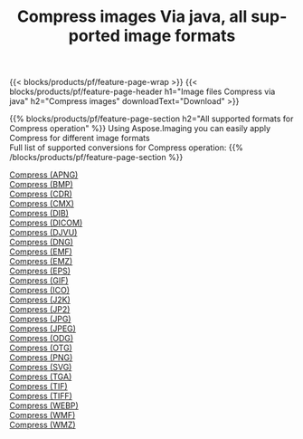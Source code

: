 ﻿---
title: Compress images Via java, all supported image formats 
weight: 3920
url: /java/compress 
lang: en
langdirlevel: 2
locales: zh-hans,ja,it,ru,de,es,fr,nl,id,lt,pl,pt,vi,tr,ko,zh-hant,ar,hi,th,sv,cs,uk,he
description: Using Aspose.Imaging you can easily Compress images Via java
---

{{< blocks/products/pf/feature-page-wrap >}}
{{< blocks/products/pf/feature-page-header h1="Image files Compress via java" h2="Compress images" downloadText="Download" >}}


{{% blocks/products/pf/feature-page-section  h2="All supported formats for Compress operation" %}}
Using Aspose.Imaging you can easily apply Compress for different image formats
<br/>
Full list of supported conversions for Compress operation:
{{% /blocks/products/pf/feature-page-section %}}
<div class="container-fluid productfamilypage bg-gray">
    <div class="convertypes bg-gray agp-content section">
        <div class="container">
		<div class="row other-converters">
		    <div class='col-md-2 other-converter remove-lp remove-rp'><a href="/imaging/java/compress/apng" >Compress (APNG)</a></div><div class='col-md-2 other-converter remove-lp remove-rp'><a href="/imaging/java/compress/bmp" >Compress (BMP)</a></div><div class='col-md-2 other-converter remove-lp remove-rp'><a href="/imaging/java/compress/cdr" >Compress (CDR)</a></div><div class='col-md-2 other-converter remove-lp remove-rp'><a href="/imaging/java/compress/cmx" >Compress (CMX)</a></div><div class='col-md-2 other-converter remove-lp remove-rp'><a href="/imaging/java/compress/dib" >Compress (DIB)</a></div><div class='col-md-2 other-converter remove-lp remove-rp'><a href="/imaging/java/compress/dicom" >Compress (DICOM)</a></div><div class='col-md-2 other-converter remove-lp remove-rp'><a href="/imaging/java/compress/djvu" >Compress (DJVU)</a></div><div class='col-md-2 other-converter remove-lp remove-rp'><a href="/imaging/java/compress/dng" >Compress (DNG)</a></div><div class='col-md-2 other-converter remove-lp remove-rp'><a href="/imaging/java/compress/emf" >Compress (EMF)</a></div><div class='col-md-2 other-converter remove-lp remove-rp'><a href="/imaging/java/compress/emz" >Compress (EMZ)</a></div><div class='col-md-2 other-converter remove-lp remove-rp'><a href="/imaging/java/compress/eps" >Compress (EPS)</a></div><div class='col-md-2 other-converter remove-lp remove-rp'><a href="/imaging/java/compress/gif" >Compress (GIF)</a></div><div class='col-md-2 other-converter remove-lp remove-rp'><a href="/imaging/java/compress/ico" >Compress (ICO)</a></div><div class='col-md-2 other-converter remove-lp remove-rp'><a href="/imaging/java/compress/j2k" >Compress (J2K)</a></div><div class='col-md-2 other-converter remove-lp remove-rp'><a href="/imaging/java/compress/jp2" >Compress (JP2)</a></div><div class='col-md-2 other-converter remove-lp remove-rp'><a href="/imaging/java/compress/jpg" >Compress (JPG)</a></div><div class='col-md-2 other-converter remove-lp remove-rp'><a href="/imaging/java/compress/jpeg" >Compress (JPEG)</a></div><div class='col-md-2 other-converter remove-lp remove-rp'><a href="/imaging/java/compress/odg" >Compress (ODG)</a></div><div class='col-md-2 other-converter remove-lp remove-rp'><a href="/imaging/java/compress/otg" >Compress (OTG)</a></div><div class='col-md-2 other-converter remove-lp remove-rp'><a href="/imaging/java/compress/png" >Compress (PNG)</a></div><div class='col-md-2 other-converter remove-lp remove-rp'><a href="/imaging/java/compress/svg" >Compress (SVG)</a></div><div class='col-md-2 other-converter remove-lp remove-rp'><a href="/imaging/java/compress/tga" >Compress (TGA)</a></div><div class='col-md-2 other-converter remove-lp remove-rp'><a href="/imaging/java/compress/tif" >Compress (TIF)</a></div><div class='col-md-2 other-converter remove-lp remove-rp'><a href="/imaging/java/compress/tiff" >Compress (TIFF)</a></div><div class='col-md-2 other-converter remove-lp remove-rp'><a href="/imaging/java/compress/webp" >Compress (WEBP)</a></div><div class='col-md-2 other-converter remove-lp remove-rp'><a href="/imaging/java/compress/wmf" >Compress (WMF)</a></div><div class='col-md-2 other-converter remove-lp remove-rp'><a href="/imaging/java/compress/wmz" >Compress (WMZ)</a></div>
                </div>
        </div>
    </div>
</div>
<br/>
